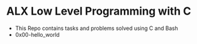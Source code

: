 # ALX Low Level Programming with C
- This Repo contains tasks and problems solved using C and Bash
- 0x00-hello_world
